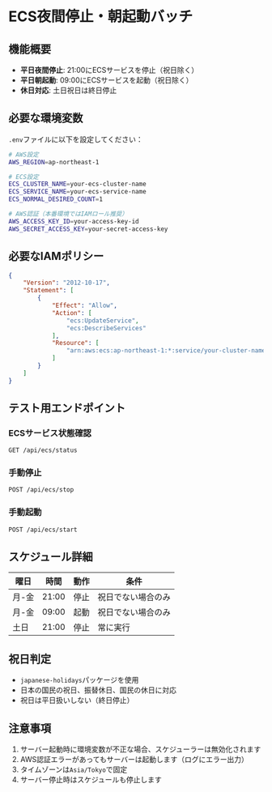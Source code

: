# ECS夜間停止・朝起動バッチ

## 機能概要

- **平日夜間停止**: 21:00にECSサービスを停止（祝日除く）
- **平日朝起動**: 09:00にECSサービスを起動（祝日除く）
- **休日対応**: 土日祝日は終日停止

## 必要な環境変数

`.env`ファイルに以下を設定してください：

```bash
# AWS設定
AWS_REGION=ap-northeast-1

# ECS設定
ECS_CLUSTER_NAME=your-ecs-cluster-name
ECS_SERVICE_NAME=your-ecs-service-name
ECS_NORMAL_DESIRED_COUNT=1

# AWS認証（本番環境ではIAMロール推奨）
AWS_ACCESS_KEY_ID=your-access-key-id
AWS_SECRET_ACCESS_KEY=your-secret-access-key
```

## 必要なIAMポリシー

```json
{
    "Version": "2012-10-17",
    "Statement": [
        {
            "Effect": "Allow",
            "Action": [
                "ecs:UpdateService",
                "ecs:DescribeServices"
            ],
            "Resource": [
                "arn:aws:ecs:ap-northeast-1:*:service/your-cluster-name/your-service-name"
            ]
        }
    ]
}
```

## テスト用エンドポイント

### ECSサービス状態確認
```bash
GET /api/ecs/status
```

### 手動停止
```bash
POST /api/ecs/stop
```

### 手動起動
```bash
POST /api/ecs/start
```

## スケジュール詳細

| 曜日 | 時間 | 動作 | 条件 |
|------|------|------|------|
| 月-金 | 21:00 | 停止 | 祝日でない場合のみ |
| 月-金 | 09:00 | 起動 | 祝日でない場合のみ |
| 土日 | 21:00 | 停止 | 常に実行 |

## 祝日判定

- `japanese-holidays`パッケージを使用
- 日本の国民の祝日、振替休日、国民の休日に対応
- 祝日は平日扱いしない（終日停止）

## 注意事項

1. サーバー起動時に環境変数が不正な場合、スケジューラーは無効化されます
2. AWS認証エラーがあってもサーバーは起動します（ログにエラー出力）
3. タイムゾーンは`Asia/Tokyo`で固定
4. サーバー停止時はスケジュールも停止します